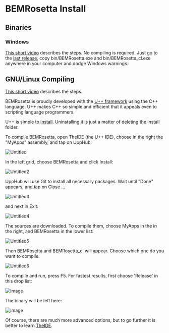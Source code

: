 # BEMRosetta Install

## Binaries

### Windows
[This short video](https://www.youtube.com/watch?v=VMt0QTr-3SI) describes the steps. No compiling is required. Just go to the [last release](https://github.com/BEMRosetta/BEMRosetta/releases), copy bin/BEMRosetta.exe and bin/BEMRosetta_cl.exe anywhere in your computer and dodge Windows warnings. 

## GNU/Linux Compiling

[This short video](https://www.youtube.com/watch?v=VPGCHyuXHa4) describes the steps.

BEMRosetta is proudly developed with the [U++ framework](https://www.ultimatepp.org/) using the C++ language. 
U++ makes C++ so simple and efficient that it appeals even to scripting language programmers.

U++ is simple to [install](https://www.ultimatepp.org/www$uppweb$download$en-us.html). Uninstalling it is just a matter of deleting the install folder. 

To compile BEMRosetta, open TheIDE (the U++ IDE), choose in the right the "MyApps" assembly, and tap on UppHub:

![Untitled](https://github.com/BEMRosetta/BEMRosetta/assets/38589221/0d0fceba-9bb7-4311-88db-b568a1c07ad7)

In the left grid, choose BEMRosetta and click Install:

![Untitled2](https://github.com/BEMRosetta/BEMRosetta/assets/38589221/e7fe4d46-4fb5-4d2b-8d37-13eb8274acb9)

UppHub will use Git to install all necessary packages. Wait until "Done" appears, and tap on Close ...

![Untitled3](https://github.com/BEMRosetta/BEMRosetta/assets/38589221/2bf64a0d-5e64-4512-b9c5-b03e461f7949)

and next in Exit:

![Untitled4](https://github.com/BEMRosetta/BEMRosetta/assets/38589221/0297e39d-73de-41a5-8baf-93512e63a6d7)

The sources are downloaded. To compile them, choose MyApps in the in the right, and BEMRosetta in the lower list:

![Untitled5](https://github.com/BEMRosetta/BEMRosetta/assets/38589221/f0365218-5eb0-40a4-abaa-e504ff2d2819)

Then BEMRosetta and BEMRosetta_cl will appear. Choose which one do you want to compile.

![Untitled6](https://github.com/BEMRosetta/BEMRosetta/assets/38589221/d4f487eb-60d3-42f2-b7d1-3af787138fd7)

To compile and run, press F5. For fastest results, first choose 'Release' in this drop list:

![image](https://github.com/BEMRosetta/BEMRosetta/assets/38589221/a9e6bb9a-e12e-44ea-ad19-ad3eeb9f981c)

The binary will be left here:

![image](https://github.com/BEMRosetta/BEMRosetta/assets/38589221/82bb601e-8d7f-4759-ac79-0771d3067ac3)

Of course, there are much more advanced options, but to go further it is better to learn [TheIDE](https://www.ultimatepp.org/app$ide$GettingStarted$en-us.html).


